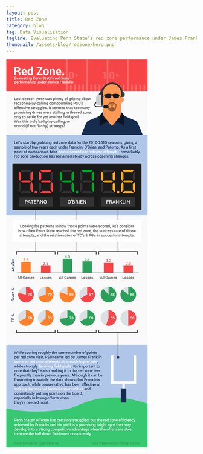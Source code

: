 ```yaml
---
layout: post
title: Red Zone
category: blog
tag: Data Visualization
tagline: Evaluating Penn State's red zone performance under James Franklin
thumbnail: /assets/blog/redzone/hero.png
---
```


[![](/assets/blog/redzone/redzone.png)](/assets/blog/redzone/redzone.png)